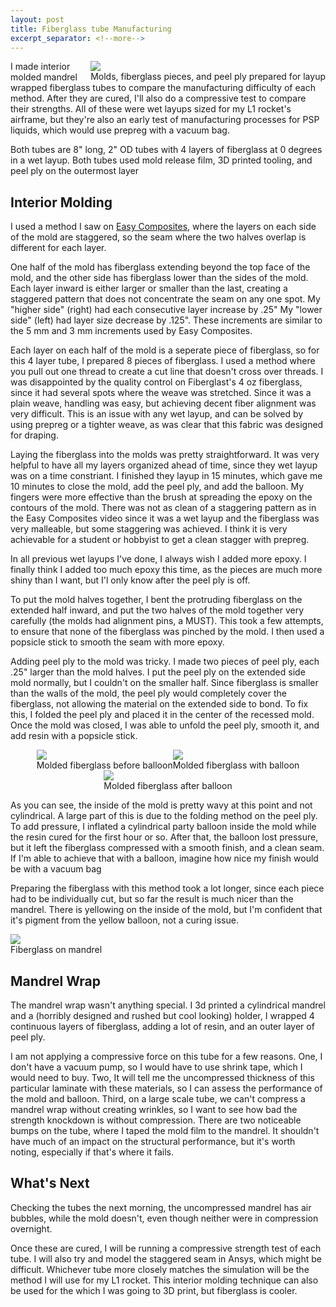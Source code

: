 ```yaml
---
layout: post
title: Fiberglass tube Manufacturing
excerpt_separator: <!--more-->
---
```


<div class="imgCptnBox" style="float:right">
<img src="{{ "assets/images/mold1.png" | relative_url }}" class="articleImgMain">
<figcaption class="articleCaption">Molds, fiberglass pieces, and peel ply prepared for layup</figcaption>
</div>

I made interior molded mandrel wrapped fiberglass tubes to compare the manufacturing difficulty of each method. After they are cured, I'll also do a compressive test to compare their strengths. All of these were wet layups sized for my L1 rocket's airframe, but they're also an early test of manufacturing processes for PSP liquids, which would use prepreg with a vacuum bag. 

<!--more-->

Both tubes are 8" long, 2" OD tubes with 4 layers of fiberglass at 0 degrees in a wet layup. Both tubes used mold release film, 3D printed tooling, and peel ply on the outermost layer

## Interior Molding
I used a method I saw on <a href="https://www.easycomposites.co.uk/learning/split-mould-carbon-fibre-tube" class="link" target="_blank" rel="noopener noreferrer">Easy Composites</a>, where the layers on each side of the mold are staggered, so the seam where the two halves overlap is different for each layer. 

One half of the mold has fiberglass extending beyond the top face of the mold, and the other side has fiberglass lower than the sides of the mold. Each layer inward is either larger or smaller than the last, creating a staggered pattern that does not concentrate the seam on any one spot. My "higher side" (right) had each consecutive layer increase by .25"  My "lower side" (left) had layer size decrease by .125". These increments are similar to the 5 mm and 3 mm increments used by Easy Composites.

Each layer on each half of the mold is a seperate piece of fiberglass, so for this 4 layer tube, I prepared 8 pieces of fiberglass. I used a method where you pull out one thread to create a cut line that doesn't cross over threads. I was disappointed by the quality control on Fiberglast's 4 oz fiberglass, since it had several spots where the weave was stretched. Since it was a plain weave, handling was easy, but achieving decent fiber alignment was very difficult. This is an issue with any wet layup, and can be solved by using prepreg or a tighter weave, as was clear that this fabric was designed for draping.

Laying the fiberglass into the molds was pretty straightforward. It was very helpful to have all my layers organized ahead of time, since they wet layup was on a time constriant. I finished they layup in 15 minutes, which gave me 10 minutes to close the mold, add the peel ply, and add the balloon. My fingers were more effective than the brush at spreading the epoxy on the contours of the mold. There was not as clean of a staggering pattern as in the Easy Composites video since it was a wet layup and the fiberglass was very malleable, but some staggering was achieved. I think it is very achievable for a student or hobbyist to get a clean stagger with prepreg.

In all previous wet layups I've done, I always wish I added more epoxy. I finally think I added too much epoxy this time, as the pieces are much more shiny than I want, but I'l only know after the peel ply is off.

To put the mold halves together, I bent the protruding fiberglass on the extended half inward, and put the two halves of the mold together very carefully (the molds had alignment pins, a MUST). This took a few attempts, to ensure that none of the fiberglass was pinched by the mold. I then used a popsicle stick to smooth the seam with more epoxy. 

Adding peel ply to the mold was tricky. I made two pieces of peel ply, each .25" larger than the mold halves. I put the peel ply on the extended  side mold normally, but I couldn't on the smaller half. Since fiberglass is smaller than the walls of the mold, the peel ply would completely cover the fiberglass, not allowing the material on the extended side to bond. To fix this, I folded the peel ply and placed it in the center of the recessed mold. Once the mold was closed, I was able to unfold the peel ply, smooth it, and add resin with a popsicle stick. 

<div style="display:flex; justify-content:center; align-items:center; flex-wrap:wrap;">

<div class="imgCptnBox">
<img src="{{ "assets/images/mold2.png" | relative_url }}" class="articleImgMain">
<figcaption class="articleCaption">Molded fiberglass before balloon</figcaption>
</div>

<div class="imgCptnBox">
<img src="{{ "assets/images/mold3.png" | relative_url }}" class="articleImgMain">
<figcaption class="articleCaption">Molded fiberglass with balloon</figcaption>
</div>

<div class="imgCptnBox">
<img src="{{ "assets/images/mold4.png" | relative_url }}" class="articleImgMain">
<figcaption class="articleCaption">Molded fiberglass after balloon</figcaption>
</div>
</div>

As you can see, the inside of the mold is pretty wavy at this point and not cylindrical. A large part of this is due to the folding method on the peel ply. To add pressure, I inflated a cylindrical party balloon inside the mold while the resin cured for the first hour or so. After that, the balloon lost pressure, but it left the fiberglass compressed with a smooth finish, and a clean seam. If I'm able to achieve that with a balloon, imagine how nice my finish would be with a vacuum bag

Preparing the fiberglass with this method took a lot longer, since each piece had to be individually cut, but so far the result is much nicer than the mandrel. There is yellowing on the inside of the mold, but I'm confident that it's pigment from the yellow balloon, not a curing issue.

<div class="imgCptnBox">
<img src="{{ "assets/images/mandrel.png" | relative_url }}" class="articleImgMain">
<figcaption class="articleCaption">Fiberglass on mandrel</figcaption>
</div>

## Mandrel Wrap
The mandrel wrap wasn't anything special. I 3d printed a cylindrical mandrel and a (horribly designed and rushed but cool looking) holder, I wrapped 4 continuous layers of fiberglass, adding a lot of resin, and an outer layer of peel ply.

I am not applying a compressive force on this tube for a few reasons. One, I don't have a vacuum pump, so I would have to use shrink tape, which I would need to buy. Two, It will tell me the uncompressed thickness of this particular laminate with these materials, so I can assess the performance of the mold and balloon. Third, on a large scale tube, we can't compress a mandrel wrap without creating wrinkles, so I want to see how bad the strength knockdown is without compression. There are two noticeable bumps on the tube, where I taped the mold film to the mandrel. It shouldn't have much of an impact on the structural performance, but it's worth noting, especially if that's where it fails.

## What's Next

Checking the tubes the next morning, the uncompressed mandrel has air bubbles, while the mold doesn't, even though neither were in compression overnight.

Once these are cured, I will be running a compressive strength test of each tube. I will also try and model the staggered seam in Ansys, which might be difficult. Whichever tube more closely matches the simulation will be the method I will use for my L1 rocket. This interior molding technique can also be used for the which I was going to 3D print, but fiberglass is cooler.